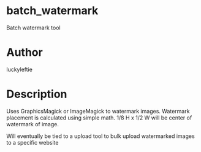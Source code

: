 batch_watermark
===============

Batch watermark tool

Author
===============
luckyleftie

Description
===============
Uses GraphicsMagick or ImageMagick to watermark images. Watermark placement is calculated using simple math. 1/8 H x 1/2 W will be center of watermark of image.

Will eventually be tied to a upload tool to bulk upload watermarked images to a specific website

